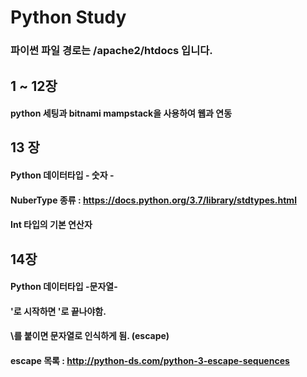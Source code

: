 # Python Study
### 파이썬 파일 경로는 /apache2/htdocs 입니다.

## 1 ~ 12장
#### python 세팅과 bitnami mampstack을 사용하여 웹과 연동

## 13 장
#### Python 데이터타입 - 숫자 -
#### NuberType 종류 : https://docs.python.org/3.7/library/stdtypes.html
#### Int 타입의 기본 연산자

## 14장
#### Python 데이터타입 -문자열-
#### '로 시작하면 '로 끝나야함.
#### \를 붙이면 문자열로 인식하게 됨. (escape)
#### escape 목록 : http://python-ds.com/python-3-escape-sequences
